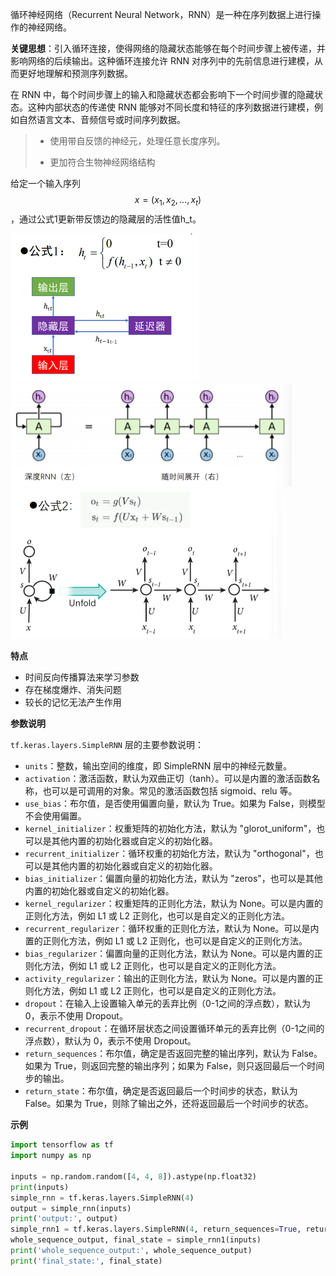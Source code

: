 循环神经网络（Recurrent Neural Network，RNN）是一种在序列数据上进行操作的神经网络。

**关键思想**：引入循环连接，使得网络的隐藏状态能够在每个时间步骤上被传递，并影响网络的后续输出。这种循环连接允许 RNN 对序列中的先前信息进行建模，从而更好地理解和预测序列数据。

在 RNN 中，每个时间步骤上的输入和隐藏状态都会影响下一个时间步骤的隐藏状态。这种内部状态的传递使 RNN 能够对不同长度和特征的序列数据进行建模，例如自然语言文本、音频信号或时间序列数据。

> - 使用带自反馈的神经元，处理任意长度序列。
>
> - 更加符合生物神经网络结构

给定一个输入序列
$$
x=(x_1,x_2,…,x_t)
$$
，通过公式1更新带反馈边的隐藏层的活性值h_t。

<img src="https://raw.githubusercontent.com/AnJian2020/study_recorder/main/images/202308132106834.png" alt="image-20230813210643257" style="zoom:50%;" />

<img src="https://raw.githubusercontent.com/AnJian2020/study_recorder/main/images/202308132109709.png" alt="image-20230813210914708" style="zoom:50%;" />

<img src="https://raw.githubusercontent.com/AnJian2020/study_recorder/main/images/202308132109517.png" alt="image-20230813210959407" style="zoom:50%;" />

**特点**

- 时间反向传播算法来学习参数
- 存在梯度爆炸、消失问题
- 较长的记忆无法产生作用

**参数说明**

 `tf.keras.layers.SimpleRNN` 层的主要参数说明：

- `units`：整数，输出空间的维度，即 SimpleRNN 层中的神经元数量。
- `activation`：激活函数，默认为双曲正切（tanh）。可以是内置的激活函数名称，也可以是可调用的对象。常见的激活函数包括 sigmoid、relu 等。
- `use_bias`：布尔值，是否使用偏置向量，默认为 True。如果为 False，则模型不会使用偏置。
- `kernel_initializer`：权重矩阵的初始化方法，默认为 "glorot_uniform"，也可以是其他内置的初始化器或自定义的初始化器。
- `recurrent_initializer`：循环权重的初始化方法，默认为 "orthogonal"，也可以是其他内置的初始化器或自定义的初始化器。
- `bias_initializer`：偏置向量的初始化方法，默认为 "zeros"，也可以是其他内置的初始化器或自定义的初始化器。
- `kernel_regularizer`：权重矩阵的正则化方法，默认为 None。可以是内置的正则化方法，例如 L1 或 L2 正则化，也可以是自定义的正则化方法。
- `recurrent_regularizer`：循环权重的正则化方法，默认为 None。可以是内置的正则化方法，例如 L1 或 L2 正则化，也可以是自定义的正则化方法。
- `bias_regularizer`：偏置向量的正则化方法，默认为 None。可以是内置的正则化方法，例如 L1 或 L2 正则化，也可以是自定义的正则化方法。
- `activity_regularizer`：输出的正则化方法，默认为 None。可以是内置的正则化方法，例如 L1 或 L2 正则化，也可以是自定义的正则化方法。
- `dropout`：在输入上设置输入单元的丢弃比例（0-1之间的浮点数），默认为 0，表示不使用 Dropout。
- `recurrent_dropout`：在循环层状态之间设置循环单元的丢弃比例（0-1之间的浮点数），默认为 0，表示不使用 Dropout。
- `return_sequences`：布尔值，确定是否返回完整的输出序列，默认为 False。如果为 True，则返回完整的输出序列；如果为 False，则只返回最后一个时间步的输出。
- `return_state`：布尔值，确定是否返回最后一个时间步的状态，默认为 False。如果为 True，则除了输出之外，还将返回最后一个时间步的状态。

**示例**

```python
import tensorflow as tf
import numpy as np

inputs = np.random.random([4, 4, 8]).astype(np.float32)
print(inputs)
simple_rnn = tf.keras.layers.SimpleRNN(4)
output = simple_rnn(inputs)
print('output:', output)
simple_rnn1 = tf.keras.layers.SimpleRNN(4, return_sequences=True, return_state=True)
whole_sequence_output, final_state = simple_rnn1(inputs)
print('whole_sequence_output:', whole_sequence_output)
print('final_state:', final_state)
```

